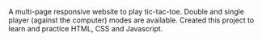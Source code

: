 A multi-page responsive website to play tic-tac-toe. Double and single player (against the computer) modes are available. Created this project to learn and practice HTML, CSS and Javascript. 
